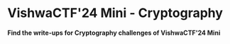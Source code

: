 # VishwaCTF'24 Mini - Cryptography

**Find the write-ups for Cryptography challenges of VishwaCTF'24 Mini**
